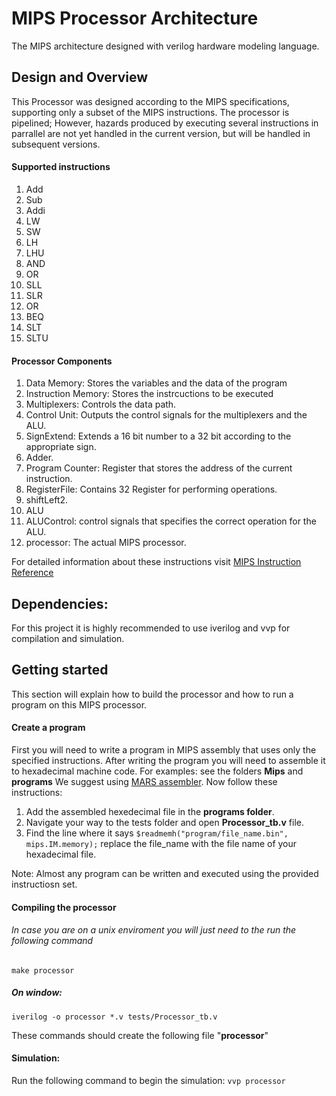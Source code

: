 # MIPS Processor Architecture

The MIPS architecture designed with verilog hardware modeling language.

## Design and Overview

This Processor was designed according to the MIPS specifications, supporting only a subset of the MIPS instructions. The processor is pipelined; However, hazards produced by executing several instructions in parrallel are not yet handled in the current version, but will be handled in subsequent versions.

#### Supported instructions
1. Add
2. Sub
3. Addi
4. LW
5. SW
6. LH
7. LHU
8. AND
9. OR
10. SLL
11. SLR
12. OR
13. BEQ
14. SLT
15. SLTU

#### Processor Components 
1. Data Memory: Stores the variables and the data of the program
2. Instruction Memory: Stores the instrcuctions to be executed 
3. Multiplexers: Controls the data path.
4. Control Unit: Outputs the control signals for the multiplexers and the ALU.
5. SignExtend: Extends a 16 bit number to a 32 bit according to the appropriate sign.
6. Adder.
7. Program Counter: Register that stores the address of the current instruction. 
8. RegisterFile: Contains 32 Register for performing operations.
9. shiftLeft2.
10. ALU 
11. ALUControl: control signals that specifies the correct operation for the ALU. 
12. processor: The actual MIPS processor.


For detailed information about these instructions visit [MIPS Instruction Reference](http://www.mrc.uidaho.edu/mrc/people/jff/digital/MIPSir.html)

## Dependencies: 
For this project it is highly recommended to use iverilog and vvp for compilation and simulation.

## Getting started

This section will explain how to build the processor and how to run a program on this MIPS processor.

#### Create a program 
First you will need to write a program in MIPS assembly that uses only the specified instructions. After writing the program you will need to assemble it to hexadecimal machine code. For examples: see the folders **Mips** and **programs** We suggest using [MARS assembler](http://courses.missouristate.edu/kenvollmar/mars/). Now follow these instructions: 

1. Add the assembled hexedecimal file in the **programs folder**.
2. Navigate your way to the tests folder and open **Processor_tb.v** file.
3. Find the line where it says `$readmemh("program/file_name.bin", mips.IM.memory);` replace the file_name with the file name of your hexadecimal file.

Note: Almost any program can be written and executed using the provided instructiosn set.

#### Compiling the processor

###### In case you are on a unix enviroment you will just need to the run the following command
`make processor`

##### On window: 
`iverilog -o processor *.v tests/Processor_tb.v`

These commands should create the following file "**processor**"

#### Simulation: 
Run the following command to begin the simulation: 
`vvp processor`
 
